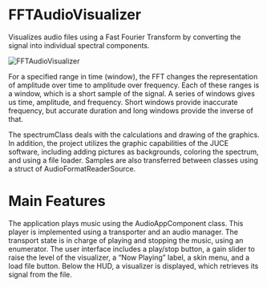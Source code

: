 # FFTAudioVisualizer
Visualizes audio files using a Fast Fourier Transform by converting the signal into individual spectral components.

![FFTAudioVisualizer](https://user-images.githubusercontent.com/15708632/210482558-97d2a616-f977-465a-bccc-1b2aacbe7d16.png)

For a specified range in time (window), the FFT changes the representation of amplitude over time to amplitude over frequency. Each of these ranges is a window, which is a short sample of the signal. A series of windows gives us time, amplitude, and frequency. Short windows provide inaccurate frequency, but accurate duration and long windows provide the inverse of that.

The spectrumClass deals with the calculations and drawing of the graphics. In addition, the project utilizes the graphic capabilities of the JUCE software, including adding pictures as backgrounds, coloring the spectrum, and using a file loader. Samples are also transferred between classes using a struct of AudioFormatReaderSource.

# Main Features
The application plays music using the AudioAppComponent class. This player is implemented using a transporter and an audio manager. The transport state is in charge of playing and stopping the music, using an enumerator. The user interface includes a play/stop button, a gain slider to raise the level of the visualizer, a “Now Playing” label, a skin menu, and a load file button. Below the HUD, a visualizer is displayed, which retrieves its signal from the file.
